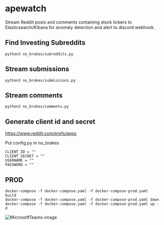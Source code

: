 # apewatch
Stream Reddit posts and comments containing stock tickers to Elasticsearch/Kibana for anomaly detection and alert to discord webhook.

## Find Investing Subreddits
`python3 no_brakes/subreddits.py`

## Stream submissions
`python3 no_brakes/submissions.py`

## Stream comments
`python3 no_brakes/comments.py`

## Generate client id and secret
https://www.reddit.com/prefs/apps

Put config.py in no_brakes
```
CLIENT_ID = ""
CLIENT_SECRET = ""
USERNAME = ""
PASSWORD = ""
```

## PROD
```
docker-compose -f docker-compose.yaml -f docker-compose-prod.yaml build
docker-compose -f docker-compose.yaml -f docker-compose-prod.yaml down
docker-compose -f docker-compose.yaml -f docker-compose-prod.yaml up -d
```

![MicrosoftTeams-image](https://user-images.githubusercontent.com/17228005/128655131-f70f17fd-5d0e-420e-8c51-3e0d5c0a987a.png)

